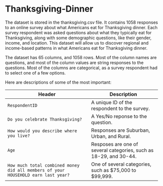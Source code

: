 # Thanksgiving-Dinner

The dataset is stored in the thanksgiving.csv file. It contains 1058 responses to an online survey about what Americans eat for Thanksgiving dinner. Each survey respondent was asked questions about what they typically eat for Thanksgiving, along with some demographic questions, like their gender, income, and location. This dataset will allow us to discover regional and income-based patterns in what Americans eat for Thanksgiving dinner.

The dataset has 65 columns, and 1058 rows. Most of the column names are questions, and most of the column values are string responses to the questions. Most of the columns are categorical, as a survey respondent had to select one of a few options.

Here are descriptions of some of the most important:

Header | Description
---|----------
`RespondentID` | A unique ID of the respondent to the survey.
`Do you celebrate Thanksgiving?` | A Yes/No reponse to the question.
`How would you describe where you live?` | Responses are Suburban, Urban, and Rural.
`Age` | Resposes are one of several categories, such as 18-29, and 30-44.
`How much total combined money did all members of your HOUSEHOLD earn last year?` | One of several categories, such as $75,000 to $99,999.
